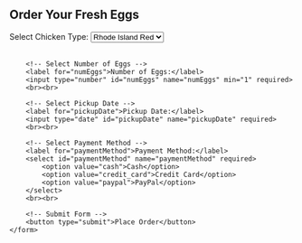 <!DOCTYPE html>
<html lang="en">
<head>
    <meta charset="UTF-8">
    <meta name="viewport" content="width=device-width, initial-scale=1.0">
    <title>Egg Order Form</title>
</head>
<body>
    <h2>Order Your Fresh Eggs</h2>
    <form action="submit_order.php" method="post">    
        <!-- Select Chicken Type -->
        <label for="chickenType">Select Chicken Type:</label>
        <select id="chickenType" name="chickenType" required>
            <option value="rhode_island_red">Rhode Island Red</option>
            <option value="leghorn">Leghorn</option>
            <option value="plymouth_rock">Plymouth Rock</option>
        </select>
        <br><br>
        
        <!-- Select Number of Eggs -->
        <label for="numEggs">Number of Eggs:</label>
        <input type="number" id="numEggs" name="numEggs" min="1" required>
        <br><br>
        
        <!-- Select Pickup Date -->
        <label for="pickupDate">Pickup Date:</label>
        <input type="date" id="pickupDate" name="pickupDate" required>
        <br><br>
        
        <!-- Select Payment Method -->
        <label for="paymentMethod">Payment Method:</label>
        <select id="paymentMethod" name="paymentMethod" required>
            <option value="cash">Cash</option>
            <option value="credit_card">Credit Card</option>
            <option value="paypal">PayPal</option>
        </select>
        <br><br>
        
        <!-- Submit Form -->
        <button type="submit">Place Order</button>
    </form>
</body>
</html>
